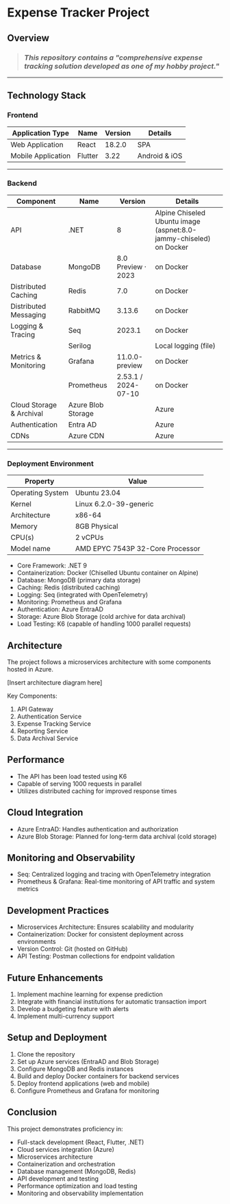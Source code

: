 # Expense Tracker Project

## Overview
> ### _This repository contains a "comprehensive expense tracking solution developed as one of my hobby project."_

<hr/>

## Technology Stack

### Frontend

| Application Type     | Name    | Version | Details           |
|----------------------|---------|---------|-------------------|
| Web Application      | React   | 18.2.0  | SPA               |
| Mobile Application   | Flutter | 3.22    | Android & iOS     |

<hr/>

### Backend

| Component             | Name       | Version             | Details                                                       |
|-----------------------|------------|---------------------|---------------------------------------------------------------|
| API                   | .NET       | 8                   | Alpine Chiseled Ubuntu image (aspnet:8.0-jammy-chiseled) on Docker |
| Database              | MongoDB    | 8.0 Preview · 2023  | on Docker                                                     |
| Distributed Caching   | Redis      | 7.0                 | on Docker                                                     |
| Distributed Messaging | RabbitMQ   | 3.13.6              | on Docker                                                     |
| Logging & Tracing     | Seq        | 2023.1              | on Docker                                                     |
|                       | Serilog    |                     | Local logging (file)                                          |
| Metrics & Monitoring  | Grafana    | 11.0.0-preview      | on Docker                                                     |
|                       | Prometheus | 2.53.1 / 2024-07-10 | on Docker                                                     |
| Cloud Storage & Archival  | Azure Blob Storage    |      | Azure                                                     |
| Authentication  | Entra AD    |       | Azure                                                     |
| CDNs  | Azure CDN   |       | Azure                                                     |

<hr/>

### Deployment Environment

| Property                | Value                              |
|-------------------------|------------------------------------|
| Operating System        | Ubuntu 23.04                       |
| Kernel                  | Linux 6.2.0-39-generic             |
| Architecture            | x86-64                             |
| Memory                  | 8GB Physical                       |
| CPU(s)                  | 2 vCPUs                            |
| Model name              | AMD EPYC 7543P 32-Core Processor   |



- Core Framework: .NET 9
- Containerization: Docker (Chiselled Ubuntu container on Alpine)
- Database: MongoDB (primary data storage)
- Caching: Redis (distributed caching)
- Logging: Seq (integrated with OpenTelemetry)
- Monitoring: Prometheus and Grafana
- Authentication: Azure EntraAD
- Storage: Azure Blob Storage (cold archive for data archival)
- Load Testing: K6 (capable of handling 1000 parallel requests)

## Architecture
The project follows a microservices architecture with some components hosted in Azure. 

[Insert architecture diagram here]

Key Components:
1. API Gateway
2. Authentication Service
3. Expense Tracking Service
4. Reporting Service
5. Data Archival Service

## Performance
- The API has been load tested using K6
- Capable of serving 1000 requests in parallel
- Utilizes distributed caching for improved response times

## Cloud Integration
- Azure EntraAD: Handles authentication and authorization
- Azure Blob Storage: Planned for long-term data archival (cold storage)

## Monitoring and Observability
- Seq: Centralized logging and tracing with OpenTelemetry integration
- Prometheus & Grafana: Real-time monitoring of API traffic and system metrics

## Development Practices
- Microservices Architecture: Ensures scalability and modularity
- Containerization: Docker for consistent deployment across environments
- Version Control: Git (hosted on GitHub)
- API Testing: Postman collections for endpoint validation

## Future Enhancements
1. Implement machine learning for expense prediction
2. Integrate with financial institutions for automatic transaction import
3. Develop a budgeting feature with alerts
4. Implement multi-currency support

## Setup and Deployment
1. Clone the repository
2. Set up Azure services (EntraAD and Blob Storage)
3. Configure MongoDB and Redis instances
4. Build and deploy Docker containers for backend services
5. Deploy frontend applications (web and mobile)
6. Configure Prometheus and Grafana for monitoring

## Conclusion
This project demonstrates proficiency in:
- Full-stack development (React, Flutter, .NET)
- Cloud services integration (Azure)
- Microservices architecture
- Containerization and orchestration
- Database management (MongoDB, Redis)
- API development and testing
- Performance optimization and load testing
- Monitoring and observability implementation
